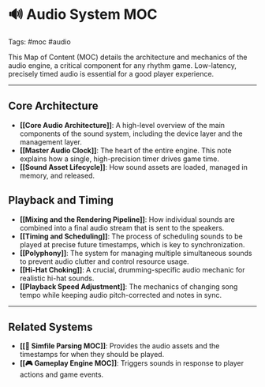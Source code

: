 # 🔊 Audio System MOC

Tags: #moc #audio

This Map of Content (MOC) details the architecture and mechanics of the audio engine, a critical component for any rhythm game. Low-latency, precisely timed audio is essential for a good player experience.

---

## Core Architecture

*   **[[Core Audio Architecture]]**: A high-level overview of the main components of the sound system, including the device layer and the management layer.
*   **[[Master Audio Clock]]**: The heart of the entire engine. This note explains how a single, high-precision timer drives game time.
*   **[[Sound Asset Lifecycle]]**: How sound assets are loaded, managed in memory, and released.

## Playback and Timing

*   **[[Mixing and the Rendering Pipeline]]**: How individual sounds are combined into a final audio stream that is sent to the speakers.
*   **[[Timing and Scheduling]]**: The process of scheduling sounds to be played at precise future timestamps, which is key to synchronization.
*   **[[Polyphony]]**: The system for managing multiple simultaneous sounds to prevent audio clutter and control resource usage.
*   **[[Hi-Hat Choking]]**: A crucial, drumming-specific audio mechanic for realistic hi-hat sounds.
*   **[[Playback Speed Adjustment]]**: The mechanics of changing song tempo while keeping audio pitch-corrected and notes in sync.

---

## Related Systems

*   **[[🎵 Simfile Parsing MOC]]**: Provides the audio assets and the timestamps for when they should be played.
*   **[[🎮 Gameplay Engine MOC]]**: Triggers sounds in response to player actions and game events.
